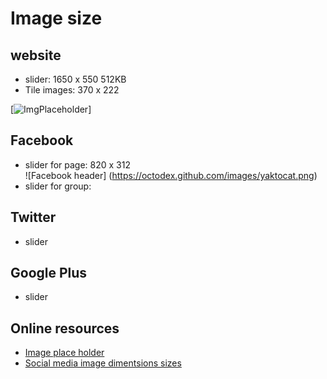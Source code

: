 # Image size 

## website

* slider:        1650 x 550    512KB
* Tile images:   370 x 222

[![ImgPlaceholder](https://imgplaceholder.com/370x222)]


## Facebook

* slider for page:        820 x 312  
![Facebook header]
(https://octodex.github.com/images/yaktocat.png)
* slider for group:          

## Twitter

* slider

## Google Plus

* slider

## Online resources


* [Image place holder][lnk2]
* [Social media image dimentsions sizes][lnk1]

[lnk2]: https://imgplaceholder.com/
[lnk1]: https://postcron.com/en/blog/social-media-image-dimensions-sizes/
